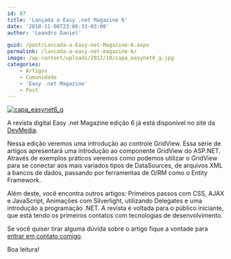```yaml
---
id: 87
title: 'Lançada a Easy .net Magazine 6'
date: '2010-11-08T23:06:33-03:00'
author: 'Leandro Daniel'

guid: /post/Lancada-a-Easy-net-Magazine-6.aspx
permalink: /lancada-a-easy-net-magazine-6/
image: /wp-content/uploads/2012/10/capa_easynet6_g.jpg
categories:
    - Artigos
    - Comunidade
    - 'Easy .net Magazine'
    - Post
---
```


[![capa_easynet6_g](http://leandrodaniel.com/pics/capa_easynet6_g_thumb_1.jpg "capa_easynet6_g")](http://leandrodaniel.com/pics/capa_easynet6_g_1.jpg)

A revista digital Easy .net Magazine edição 6 já está disponível no site da [DevMedia](http://www.devmedia.com.br/resumo/default.asp?ed=6&site=59).

Nessa edição veremos uma introdução ao controle GridView. Essa série de artigos apresentará uma introdução ao componente GridView do ASP.NET. Através de exemplos práticos veremos como podemos utilizar o GridView para se conectar aos mais variados tipos de DataSources, de arquivos XML a bancos de dados, passando por ferramentas de O/RM como o Entity Framework.

Além deste, você encontra outros artigos: Primeiros passos com CSS, AJAX e JavaScript, Animações com Silverlight, utilizando Delegates e uma introdução a programação .NET. A revista é voltada para o público iniciante, que está tendo os primeiros contatos com tecnologias de desenvolvimento.

Se você quiser tirar alguma dúvida sobre o artigo fique a vontade para [entrar em contato comigo](http://www.leandrodaniel.com/contact).

Boa leitura!